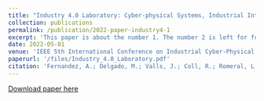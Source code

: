```yaml
---
title: "Industry 4.0 Laboratory: Cyber-physical Systems, Industrial Internet of Things and Artificial Intelligence"
collection: publications
permalink: /publication/2022-paper-industry4-1
excerpt: 'This paper is about the number 1. The number 2 is left for future work.'
date: 2022-05-01
venue: 'IEEE 5th International Conference on Industrial Cyber-Physical Systems(ICPS 2022)'
paperurl: '/files/Industry_4.0_Laboratory.pdf'
citation: 'Fernandez, A.; Delgado, M.; Valls, J.; Coll, R.; Romeral, L. (2022). &quot;Industry 4.0 Laboratory: Cyber-physical Systems, Industrial Internet of Things and Artificial Intelligence &quot; <i>Journal 1</i>. 1(1).'
---
```


[Download paper here](http://academicpages.github.io/files/paper1.pdf)
